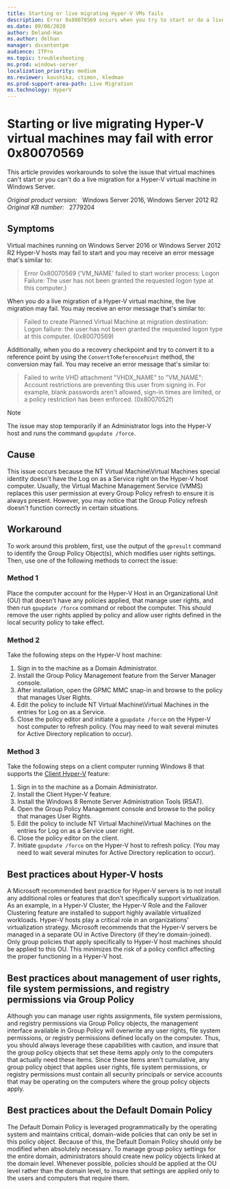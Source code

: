 ```yaml
---
title: Starting or live migrating Hyper-V VMs fails
description: Error 0x80070569 occurs when you try to start or do a live migration for a Hyper-V virtual machine.
ms.date: 09/08/2020
author: Deland-Han
ms.author: delhan
manager: dscontentpm
audience: ITPro
ms.topic: troubleshooting
ms.prod: windows-server
localization_priority: medium
ms.reviewer: kaushika, ctimon, kledman
ms.prod-support-area-path: Live Migration
ms.technology: HyperV
---
```

# Starting or live migrating Hyper-V virtual machines may fail with error 0x80070569

This article provides workarounds to solve the issue that virtual machines can't start or you can't do a live migration for a Hyper-V virtual machine in Windows Server.

_Original product version:_ &nbsp; Windows Server 2016, Windows Server 2012 R2  
_Original KB number:_ &nbsp; 2779204

## Symptoms

Virtual machines running on Windows Server 2016 or Windows Server 2012 R2 Hyper-V hosts may fail to start and you may receive an error message that's similar to:

> Error 0x80070569 ('VM_NAME' failed to start worker process: Logon Failure: The user has not been granted the requested logon type at this computer.)

When you do a live migration of a Hyper-V virtual machine, the live migration may fail. You may receive an error message that's similar to:

> Failed to create Planned Virtual Machine at migration destination: Logon failure: the user has not been granted the requested logon type at this computer. (0x80070569)

Additionally, when you do a recovery checkpoint and try to convert it to a reference point by using the `ConvertToReferencePoint` method, the conversion may fail. You may receive an error message that's similar to:

> Failed to write VHD attachment "VHDX_NAME" to "VM_NAME": Account restrictions are preventing this user from signing in. For example, blank passwords aren't allowed, sign-in times are limited, or a policy restriction has been enforced. (0x8007052f)

> [!NOTE]
> The issue may stop temporarily if an Administrator logs into the Hyper-V host and runs the command `gpupdate /force`.

## Cause

This issue occurs because the NT Virtual Machine\Virtual Machines special identity doesn't have the Log on as a Service right on the Hyper-V host computer. Usually, the Virtual Machine Management Service (VMMS) replaces this user permission at every Group Policy refresh to ensure it is always present. However, you may notice that the Group Policy refresh doesn't function correctly in certain situations.

## Workaround

To work around this problem, first, use the output of the `gpresult` command to identify the Group Policy Object(s), which modifies user rights settings. Then, use one of the following methods to correct the issue:

### Method 1

Place the computer account for the Hyper-V Host in an Organizational Unit (OU) that doesn't have any policies applied, that manage user rights, and then run `gpupdate /force` command or reboot the computer. This should remove the user rights applied by policy and allow user rights defined in the local security policy to take effect.

### Method 2

Take the following steps on the Hyper-V host machine:

1. Sign in to the machine as a Domain Administrator.
2. Install the Group Policy Management feature from the Server Manager console.
3. After installation, open the GPMC MMC snap-in and browse to the policy that manages User Rights.
4. Edit the policy to include NT Virtual Machine\Virtual Machines in the entries for Log on as a Service.
5. Close the policy editor and initiate a `gpupdate /force` on the Hyper-V host computer to refresh policy. (You may need to wait several minutes for Active Directory replication to occur).

### Method 3

Take the following steps on a client computer running Windows 8 that supports the [Client Hyper-V](/previous-versions/windows/it-pro/windows-8.1-and-8/hh857623(v=ws.11)) feature:

1. Sign in to the machine as a Domain Administrator.
2. Install the Client Hyper-V feature.
3. Install the Windows 8 Remote Server Administration Tools (RSAT).
4. Open the Group Policy Management console and browse to the policy that manages User Rights.
5. Edit the policy to include NT Virtual Machine\Virtual Machines on the entries for Log on as a Service user right.
6. Close the policy editor on the client.
7. Initiate `gpupdate /force` on the Hyper-V host to refresh policy. (You may need to wait several minutes for Active Directory replication to occur).

## Best practices about Hyper-V hosts

A Microsoft recommended best practice for Hyper-V servers is to not install any additional roles or features that don't specifically support virtualization. As an example, in a Hyper-V Cluster, the Hyper-V Role and the Failover Clustering feature are installed to support highly available virtualized workloads. Hyper-V hosts play a critical role in an organizations' virtualization strategy. Microsoft recommends that the Hyper-V servers be managed in a separate OU in Active Directory (if they're domain-joined). Only group policies that apply specifically to Hyper-V host machines should be applied to this OU. This minimizes the risk of a policy conflict affecting the proper functioning in a Hyper-V host.

## Best practices about management of user rights, file system permissions, and registry permissions via Group Policy

Although you can manage user rights assignments, file system permissions, and registry permissions via Group Policy objects, the management interface available in Group Policy will overwrite any user rights, file system permissions, or registry permissions defined locally on the computer. Thus, you should always leverage these capabilities with caution, and insure that the group policy objects that set these items apply only to the computers that actually need these items. Since these items aren't cumulative, any group policy object that applies user rights, file system permissions, or registry permissions must contain all security principals or service accounts that may be operating on the computers where the group policy objects apply.

## Best practices about the Default Domain Policy

The Default Domain Policy is leveraged programmatically by the operating system and maintains critical, domain-wide policies that can only be set in this policy object. Because of this, the Default Domain Policy should only be modified when absolutely necessary. To manage group policy settings for the entire domain, administrators should create new policy objects linked at the domain level. Whenever possible, policies should be applied at the OU level rather than the domain level, to insure that settings are applied only to the users and computers that require them.
